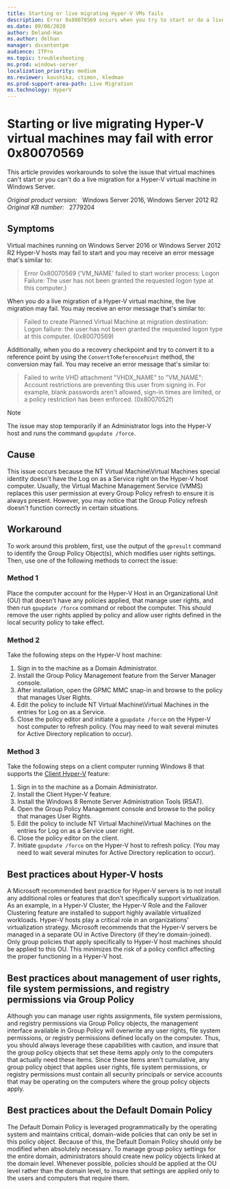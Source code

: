 ```yaml
---
title: Starting or live migrating Hyper-V VMs fails
description: Error 0x80070569 occurs when you try to start or do a live migration for a Hyper-V virtual machine.
ms.date: 09/08/2020
author: Deland-Han
ms.author: delhan
manager: dscontentpm
audience: ITPro
ms.topic: troubleshooting
ms.prod: windows-server
localization_priority: medium
ms.reviewer: kaushika, ctimon, kledman
ms.prod-support-area-path: Live Migration
ms.technology: HyperV
---
```

# Starting or live migrating Hyper-V virtual machines may fail with error 0x80070569

This article provides workarounds to solve the issue that virtual machines can't start or you can't do a live migration for a Hyper-V virtual machine in Windows Server.

_Original product version:_ &nbsp; Windows Server 2016, Windows Server 2012 R2  
_Original KB number:_ &nbsp; 2779204

## Symptoms

Virtual machines running on Windows Server 2016 or Windows Server 2012 R2 Hyper-V hosts may fail to start and you may receive an error message that's similar to:

> Error 0x80070569 ('VM_NAME' failed to start worker process: Logon Failure: The user has not been granted the requested logon type at this computer.)

When you do a live migration of a Hyper-V virtual machine, the live migration may fail. You may receive an error message that's similar to:

> Failed to create Planned Virtual Machine at migration destination: Logon failure: the user has not been granted the requested logon type at this computer. (0x80070569)

Additionally, when you do a recovery checkpoint and try to convert it to a reference point by using the `ConvertToReferencePoint` method, the conversion may fail. You may receive an error message that's similar to:

> Failed to write VHD attachment "VHDX_NAME" to "VM_NAME": Account restrictions are preventing this user from signing in. For example, blank passwords aren't allowed, sign-in times are limited, or a policy restriction has been enforced. (0x8007052f)

> [!NOTE]
> The issue may stop temporarily if an Administrator logs into the Hyper-V host and runs the command `gpupdate /force`.

## Cause

This issue occurs because the NT Virtual Machine\Virtual Machines special identity doesn't have the Log on as a Service right on the Hyper-V host computer. Usually, the Virtual Machine Management Service (VMMS) replaces this user permission at every Group Policy refresh to ensure it is always present. However, you may notice that the Group Policy refresh doesn't function correctly in certain situations.

## Workaround

To work around this problem, first, use the output of the `gpresult` command to identify the Group Policy Object(s), which modifies user rights settings. Then, use one of the following methods to correct the issue:

### Method 1

Place the computer account for the Hyper-V Host in an Organizational Unit (OU) that doesn't have any policies applied, that manage user rights, and then run `gpupdate /force` command or reboot the computer. This should remove the user rights applied by policy and allow user rights defined in the local security policy to take effect.

### Method 2

Take the following steps on the Hyper-V host machine:

1. Sign in to the machine as a Domain Administrator.
2. Install the Group Policy Management feature from the Server Manager console.
3. After installation, open the GPMC MMC snap-in and browse to the policy that manages User Rights.
4. Edit the policy to include NT Virtual Machine\Virtual Machines in the entries for Log on as a Service.
5. Close the policy editor and initiate a `gpupdate /force` on the Hyper-V host computer to refresh policy. (You may need to wait several minutes for Active Directory replication to occur).

### Method 3

Take the following steps on a client computer running Windows 8 that supports the [Client Hyper-V](/previous-versions/windows/it-pro/windows-8.1-and-8/hh857623(v=ws.11)) feature:

1. Sign in to the machine as a Domain Administrator.
2. Install the Client Hyper-V feature.
3. Install the Windows 8 Remote Server Administration Tools (RSAT).
4. Open the Group Policy Management console and browse to the policy that manages User Rights.
5. Edit the policy to include NT Virtual Machine\Virtual Machines on the entries for Log on as a Service user right.
6. Close the policy editor on the client.
7. Initiate `gpupdate /force` on the Hyper-V host to refresh policy. (You may need to wait several minutes for Active Directory replication to occur).

## Best practices about Hyper-V hosts

A Microsoft recommended best practice for Hyper-V servers is to not install any additional roles or features that don't specifically support virtualization. As an example, in a Hyper-V Cluster, the Hyper-V Role and the Failover Clustering feature are installed to support highly available virtualized workloads. Hyper-V hosts play a critical role in an organizations' virtualization strategy. Microsoft recommends that the Hyper-V servers be managed in a separate OU in Active Directory (if they're domain-joined). Only group policies that apply specifically to Hyper-V host machines should be applied to this OU. This minimizes the risk of a policy conflict affecting the proper functioning in a Hyper-V host.

## Best practices about management of user rights, file system permissions, and registry permissions via Group Policy

Although you can manage user rights assignments, file system permissions, and registry permissions via Group Policy objects, the management interface available in Group Policy will overwrite any user rights, file system permissions, or registry permissions defined locally on the computer. Thus, you should always leverage these capabilities with caution, and insure that the group policy objects that set these items apply only to the computers that actually need these items. Since these items aren't cumulative, any group policy object that applies user rights, file system permissions, or registry permissions must contain all security principals or service accounts that may be operating on the computers where the group policy objects apply.

## Best practices about the Default Domain Policy

The Default Domain Policy is leveraged programmatically by the operating system and maintains critical, domain-wide policies that can only be set in this policy object. Because of this, the Default Domain Policy should only be modified when absolutely necessary. To manage group policy settings for the entire domain, administrators should create new policy objects linked at the domain level. Whenever possible, policies should be applied at the OU level rather than the domain level, to insure that settings are applied only to the users and computers that require them.
